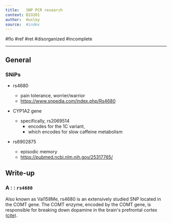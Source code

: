 ```yaml
---
title:   SNP PCR research
context: BIO201
author:  Huxley
source:  #index
---
```


#flo #ref #ret 
#disorganized #incomplete

---


## General

### SNiPs

- rs4680
	- pain tolerance, worrier/warrior 
	- https://www.snpedia.com/index.php/Rs4680

- CYP1A2 gene
	- specifically, rs2069514
		- encodes for the 1C variant,
		- which encodes for slow caffeine metabolism

- rs6902875
	- episodic memory
	- https://pubmed.ncbi.nlm.nih.gov/25317765/

## Write-up


### A  : : `rs4680`
Also known as Val158Me, rs4680 is an extensively studied SNP located in the COMT gene. The COMT enzyme, encoded by the COMT gene, is responsible for breaking down dopamine in the brain's prefrontal cortex ([cite](https://www.snpedia.com/index.php/Rs4680)). 

















